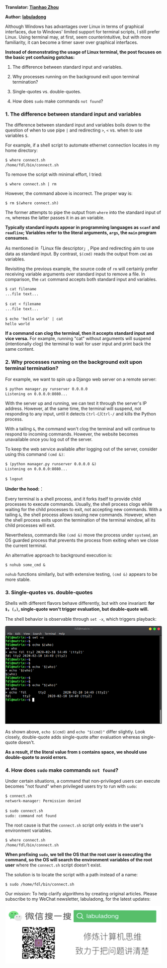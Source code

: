 **Translator: [Tianhao Zhou](https://github.com/tianhaoz95)**

**Author: [labuladong](https://github.com/labuladong)**

Although Windows has advantages over Linux in terms of graphical interfaces, due to Windows' limited support for terminal scripts, I still prefer Linux. Using terminal may, at first, seem counterintuitive, but with more familiarity, it can become a timer saver over graphical interfaces.

**Instead of demonstrating the usage of Linux terminal, the post focuses on the basic yet confusing gotchas:**

1. The difference between standard input and variables.

2. Why processes running on the background exit upon terminal termination?

3. Single-quotes vs. double-quotes.

4. How does `sudo` make commands `not found`?

### 1. The difference between standard input and variables

The difference between standard input and variables boils down to the question of when to use pipe `|` and redirecting `>`, `<` vs. when to use variables `$`.

For example, if a shell script to automate ethernet connection locates in my home directory:

```shell
$ where connect.sh
/home/fdl/bin/connect.sh
```

To remove the script with minimal effort, I tried:

```shell
$ where connect.sh | rm
```

However, the command above is incorrect. The proper way is:

```shell
$ rm $(where connect.sh)
```

The former attempts to pipe the output from `where` into the standard input of `rm`, whereas the latter passes it in as an variable.

**Typically standard inputs appear in programming languages as `scanf` and `readline`; Variables refer to the literal arguments, `args`, the `main` program consumes.**

As mentioned in「Linux file descriptor」, Pipe and redirecting aim to use data as standard input. By contrast, `$(cmd)` reads the output from `cmd` as variables.

Revisiting the previous example, the source code of `rm` will certainly prefer receiving variable arguments over standard input to remove a file. In comparison, the `cat` command accepts both standard input and variables.

```shell
$ cat filename
...file text...

$ cat < filename
...file text...

$ echo 'hello world' | cat
hello world
```

**If a command can clog the terminal, then it accepts standard input and vice versa.** For example, running "cat" without arguments will suspend (intentionally clog) the terminal to wait for user input and print back the same content.

### 2. Why processes running on the background exit upon terminal termination?

For example, we want to spin up a Django web server on a remote server:

```shell
$ python manager.py runserver 0.0.0.0
Listening on 0.0.0.0:8080...
```

With the server up and running, we can test it through the server's IP address. However, at the same time, the terminal will suspend, not responding to any input, until it detects `Ctrl-C`/`Ctrl-/` and kills the Python process.

With a tailing `&`, the command won't clog the terminal and will continue to respond to incoming commands. However, the website becomes unavailable once you log out of the server.

To keep the web service available after logging out of the server, consider using this command `(cmd &)`:

```shell
$ (python manager.py runserver 0.0.0.0 &)
Listening on 0.0.0.0:8080...

$ logout
```

**Under the hood:**：

Every terminal is a shell process, and it forks itself to provide child processes to execute commands. Usually, the shell process clogs while waiting for the child processes to exit, not accepting new commands. With a tailing `&`, the shell process allows issuing new commands. However, when the shell process exits upon the termination of the terminal window, all its child processes will exit.

Nevertheless, commands like `(cmd &)` move the process under `systemd`, an OS guarded process that prevents the process from exiting when we close the current terminal.

An alternative approach to background execution is:

```shell
$ nohub some_cmd &
```

`nohub` functions similarly, but with extensive testing, `(cmd &)` appears to be more stable.

### 3. Single-quotes vs. double-quotes

Shells with different flavors behave differently, but with one invariant: **for `$`，`(`，`)`, single-quote won't trigger evaluation, but double-quote will.**

The shell behavior is observable through `set -x`, which triggers playback:

![](../pictures/linuxshell/1.png)

As shown above, `echo $(cmd)` and `echo "$(cmd)"` differ slightly. Look closely, double-quote adds single-quote after evaluation whereas single-quote doesn't.

**As a result, if the literal value from `$` contains space, we should use double-quote to avoid errors.**

### 4. How does `sudo` make commands `not found`?

Under certain situations, a command that non-privileged users can execute becomes "not found" when privileged users try to run with `sudo`:

```shell
$ connect.sh
network-manager: Permission denied

$ sudo connect.sh
sudo: command not found
```

The root cause is that the `connect.sh` script only exists in the user's environment variables.

```shell
$ where connect.sh 
/home/fdl/bin/connect.sh
```

**When prefixing `sudo`, we tell the OS that the root user is executing the command, so the OS will search the environment variables of the root user** where the `connect.sh` script doesn't exist.

The solution is to locate the script with a path instead of a name:

```shell
$ sudo /home/fdl/bin/connect.sh
```

Our mission: To help clarify algorithms by creating original articles. Please subscribe to my WeChat newsletter, labuladong, for the latest updates:

![labuladong](../pictures/labuladong.jpg)
